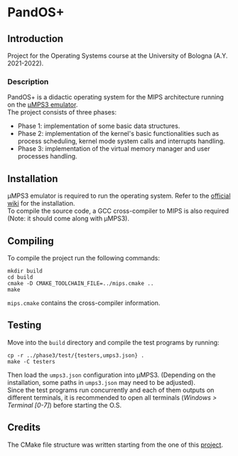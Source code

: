 # PandOS+

## Introduction
Project for the Operating Systems course at the University of Bologna (A.Y. 2021-2022).

### Description
PandOS+ is a didactic operating system for the MIPS architecture running on the [µMPS3 emulator](https://wiki.virtualsquare.org/#!education/umps.md).\
The project consists of three phases:
- Phase 1: implementation of some basic data structures.
- Phase 2: implementation of the kernel's basic functionalities such as process scheduling, kernel mode system calls and interrupts handling.
- Phase 3: implementation of the virtual memory manager and user processes handling.

## Installation
µMPS3 emulator is required to run the operating system. Refer to the [official wiki](https://wiki.virtualsquare.org/#!education/tutorials/umps/installation.md) for the installation.\
To compile the source code, a GCC cross-compiler to MIPS is also required (Note: it should come along with µMPS3).

## Compiling
To compile the project run the following commands:
```
mkdir build
cd build
cmake -D CMAKE_TOOLCHAIN_FILE=../mips.cmake ..
make
```
`mips.cmake` contains the cross-compiler information.

## Testing
Move into the `build` directory and compile the test programs by running:
```
cp -r ../phase3/test/{testers,umps3.json} .
make -C testers
```
Then load the `umps3.json` configuration into µMPS3. (Depending on the installation, some paths in `umps3.json` may need to be adjusted).\
Since the test programs run concurrently and each of them outputs on different terminals, it is recommended to open all terminals (_Windows > Terminal [0-7]_) before starting the O.S.

## Credits
The CMake file structure was written starting from the one of this [project](https://github.com/Maldus512/umps_uarm_hello_world).
